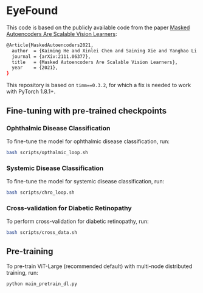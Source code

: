# EyeFound

This code is based on the publicly available code from the paper [Masked Autoencoders Are Scalable Vision Learners](https://arxiv.org/abs/2111.06377):

```bash
@Article{MaskedAutoencoders2021,
  author  = {Kaiming He and Xinlei Chen and Saining Xie and Yanghao Li and Piotr Doll{\'a}r and Ross Girshick},
  journal = {arXiv:2111.06377},
  title   = {Masked Autoencoders Are Scalable Vision Learners},
  year    = {2021},
}
```
This repository is based on `timm==0.3.2`, for which a fix is needed to work with PyTorch 1.8.1+.

## Fine-tuning with pre-trained checkpoints

### Ophthalmic Disease Classification
To fine-tune the model for ophthalmic disease classification, run:
```bash
bash scripts/opthalmic_loop.sh
```

### Systemic Disease Classification
To fine-tune the model for systemic disease classification, run:
```bash
bash scripts/chro_loop.sh
```

### Cross-validation for Diabetic Retinopathy
To perform cross-validation for diabetic retinopathy, run:
```bash
bash scripts/cross_data.sh
```

## Pre-training
To pre-train ViT-Large (recommended default) with multi-node distributed training, run:
```bash
python main_pretrain_dl.py
```
```
